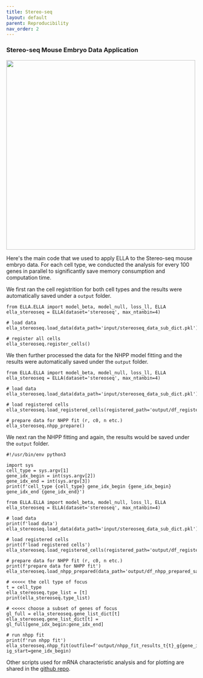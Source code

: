 ```yaml
---
title: Stereo-seq
layout: default
parent: Reproducibility
nav_order: 2
---
```


### Stereo-seq Mouse Embryo Data Application

<div style="margin: 0 auto; text-align: left;"> 
<img src="{{ site.baseurl }}/images/rp_stereoseq.png" width="500" />
</div>

Here's the main code that we used to apply ELLA to the Stereo-seq mouse embryo data. For each cell type, we conducted the analysis for every 100 genes in parallel to significantly save memory consumption and computation time.

We first ran the cell registrition for both cell types and the results were automatically saved under a `output` folder.
```
from ELLA.ELLA import model_beta, model_null, loss_ll, ELLA
ella_stereoseq = ELLA(dataset='stereoseq', max_ntanbin=4)

# load data
ella_stereoseq.load_data(data_path='input/stereoseq_data_sub_dict.pkl')

# register all cells
ella_stereoseq.register_cells()
```

We then further processed the data for the NHPP model fitting and the results were automatically saved under the `output` folder.
```
from ELLA.ELLA import model_beta, model_null, loss_ll, ELLA
ella_stereoseq = ELLA(dataset='stereoseq', max_ntanbin=4)

# load data
ella_stereoseq.load_data(data_path='input/stereoseq_data_sub_dict.pkl')

# load registered cells
ella_stereoseq.load_registered_cells(registered_path='output/df_registered_saved.pkl')

# prepare data for NHPP fit (r, c0, n etc.)
ella_stereoseq.nhpp_prepare() 
```

We next ran the NHPP fitting and again, the results would be saved under the `output` folder.
```
#!/usr/bin/env python3

import sys
cell_type = sys.argv[1]
gene_idx_begin = int(sys.argv[2])
gene_idx_end = int(sys.argv[3])
print(f'cell_type {cell_type} gene_idx_begin {gene_idx_begin} gene_idx_end {gene_idx_end}')

from ELLA.ELLA import model_beta, model_null, loss_ll, ELLA
ella_stereoseq = ELLA(dataset='stereoseq', max_ntanbin=4)

# load data
print(f'load data')
ella_stereoseq.load_data(data_path='input/stereoseq_data_sub_dict.pkl')

# load registered cells
print(f'load registered cells')
ella_stereoseq.load_registered_cells(registered_path='output/df_registered_saved.pkl')

# prepare data for NHPP fit (r, c0, n etc.)
print(f'prepare data for NHPP fit')
ella_stereoseq.load_nhpp_prepared(data_path='output/df_nhpp_prepared_saved.pkl')

# <<<<< the cell type of focus
t = cell_type
ella_stereoseq.type_list = [t]
print(ella_stereoseq.type_list)

# <<<<< choose a subset of genes of focus
gl_full = ella_stereoseq.gene_list_dict[t]
ella_stereoseq.gene_list_dict[t] = gl_full[gene_idx_begin:gene_idx_end]

# run nhpp fit
print(f'run nhpp fit')
ella_stereoseq.nhpp_fit(outfile=f'output/nhpp_fit_results_t{t}_g{gene_idx_begin}_{gene_idx_end}.pkl', ig_start=gene_idx_begin) 
```

Other scripts used for mRNA characteristic analysis and for plotting are shared in the [github repo](https://github.com/jadexq/ELLA/tree/main/scripts/stereoseq).